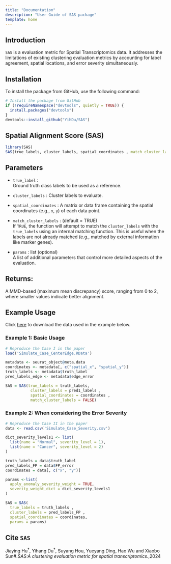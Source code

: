 ```yaml
---
title: "Documentation"
description: "User Guide of SAS package"
template: home
---
```


## Introduction

`SAS` is a evaluation metric for Spatial Transcriptomics data. It addresses the limitations of existing clustering evaluation metrics by accounting for label agreement, spatial
locations, and error severity simultaneously.

## Installation

To install the package from GitHub, use the following command:

```r
# Install the package from GitHub
if (!requireNamespace("devtools", quietly = TRUE)) {
  install.packages("devtools")
}
devtools::install_github("YihDu/SAS")
```

## Spatial Alignment Score (SAS)

```r
library(SAS)
SAS(true_labels, cluster_labels, spatial_coordinates , match_cluster_labels = TRUE , params = list)
```

## Parameters
- `true_label` :  
  Ground truth class labels to be used as a reference.

- `cluster_labels` : 
  Cluster labels to evaluate.

- `spatial_coordinates` : 
  A matrix or data frame containing the spatial coordinates (e.g., `x`, `y`) of each data point.

- `match_cluster_labels` : (default = TRUE)  
  If `TRUE`, the function will attempt to match the   `cluster_labels`  with the `true_labels` using an internal matching function. This is useful when the labels are not already matched (e.g., matched by external information like marker genes).

- `params` : list (optional)  
  A list of additional parameters that control more detailed aspects of the evaluation.

## Returns:
  A MMD-based (maximum mean discrepancy) score, ranging from 0 to 2, where smaller values indicate better alignment.

## Example Usage
Click [here](https://github.com/YihDu/SAS/tree/main/data-raw) to download the data used in the example below.

### Example 1: Basic Usage
```r
# Reproduce the Case I in the paper
load('Simulate_Case_CenterEdge.RData')

metadata <- seurat_object@meta.data
coordinates <- metadata[, c("spatial_x", "spatial_y")]
truth_labels <- metadata$truth_label
pred_labels_edge <- metadata$edge_error

SAS = SAS(true_labels = truth_labels, 
           cluster_labels = pred1_labels , 
           spatial_coordinates = coordinates , 
           match_cluster_labels = FALSE)
```

### Example 2: When considering the Error Severity
```r
# Reproduce the Case II in the paper
data <- read.csv('Simulate_Case_Severity.csv')

dict_severity_levels1 <- list(
  list(name = "Normal", severity_level = 1),
  list(name = "Cancer", severity_level = 2)
)

truth_labels = data$truth_label
pred_labels_FP = data$FP_error
coordinates = data[, c("x", "y")]

params <-list(
  apply_anomaly_severity_weight = TRUE,
  severity_weight_dict = dict_severity_levels1
)

SAS = SAS(
  true_labels = truth_labels , 
  cluster_labels = pred_labels_FP , 
  spatial_coordinates = coordinates,
  params = params)
```

## Cite `SAS`
Jiaying Hu<sup>†</sup>, Yihang Du<sup>†</sup>, Suyang Hou, Yueyang Ding, Hao Wu and Xiaobo Sun&#35;.*SAS:A clustering evaluation metric for spatial transcriptomics.*,2024







